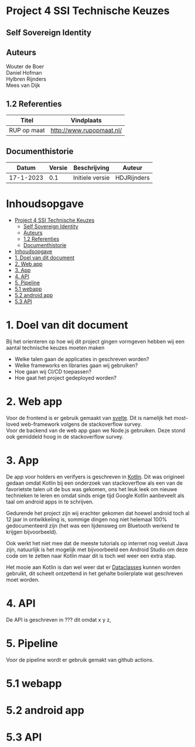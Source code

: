 # Project 4 SSI Technische Keuzes

## Self Sovereign Identity

## Auteurs

Wouter de Boer  
Daniel Hofman  
Hylbren Rijnders  
Mees van Dijk

## 1.2 Referenties

| Titel       | Vindplaats               |
| ----------- | ------------------------ |
| RUP op maat | http://www.rupopmaat.nl/ |

## Documenthistorie

| **Datum** | **Versie** | **Beschrijving** | **Auteur**  |
|-----------|------------|------------------|-------------|
|17-1-2023 | 0.1        | Initiele versie  | HDJRijnders | 

# Inhoudsopgave
- [Project 4 SSI Technische Keuzes](#project-4-ssi-technische-keuzes)
  - [Self Sovereign Identity](#self-sovereign-identity)
  - [Auteurs](#auteurs)
  - [1.2 Referenties](#12-referenties)
  - [Documenthistorie](#documenthistorie)
- [Inhoudsopgave](#inhoudsopgave)
- [1. Doel van dit document](#1-doel-van-dit-document)
- [2. Web app](#2-web-app)
- [3. App](#3-app)
- [4. API](#4-api)
- [5. Pipeline](#5-pipeline)
- [5.1 webapp](#51-webapp)
- [5.2 android app](#52-android-app)
- [5.3 API](#53-api)


# 1. Doel van dit document
Bij het orienteren op hoe wij dit project gingen vormgeven hebben wij een aantal technische keuzes moeten maken
 - Welke talen gaan de applicaties in geschreven worden?
 - Welke frameworks en libraries gaan wij gebruiken?
 - Hoe gaan wij CI/CD toepassen?
 - Hoe gaat het project gedeployed worden?

# 2. Web app

Voor de frontend is er gebruik gemaakt van [svelte](https://svelte.dev/). Dit is namelijk het most-loved web-framework volgens de stackoverflow survey.  
Voor de backend van de web app gaan we Node.js gebruiken. Deze stond ook gemiddeld hoog in de stackoverflow survey.

# 3. App

De app voor holders en verifyers is geschreven in
[Kotlin](https://kotlinlang.org/). Dit was origineel gedaan omdat Kotlin bij een onderzoek van stackoverflow als een van de favorietste talen uit de bus was gekomen, ons het leuk leek om nieuwe technieken te leren en omdat sinds enige tijd Google Kotlin aanbeveelt als taal om android apps in te schrijven.

Gedurende het project zijn wij erachter gekomen dat hoewel android toch al 12 jaar in ontwikkeling is, sommige dingen nog niet helemaal 100% gedocumenteerd zijn (het was een lijdensweg om Bluetooth werkend te krijgen bijvoorbeeld). 

Ook werkt het niet mee dat de meeste tutorials op internet nog veeluit Java zijn, natuurlijk is het mogelijk met bijvoorbeeld een Android Studio om deze code om te zetten naar Kotlin maar dit is toch wel weer een extra stap.

Het mooie aan Kotlin is dan wel weer dat er [Dataclasses](https://kotlinlang.org/docs/data-classes.html) kunnen worden gebruikt, dit scheelt ontzettend in het gehalte boilerplate wat geschreven moet worden.

# 4. API
De API is geschreven in ??? dit omdat x y z, 


# 5. Pipeline
Voor de pipeline wordt er gebruik gemakt van github actions.

# 5.1 webapp


# 5.2 android app


# 5.3 API

